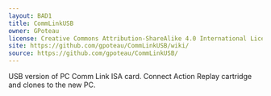 ```yaml
---
layout: BAD1
title: CommLinkUSB
owner: GPoteau
license: Creative Commons Attribution-ShareAlike 4.0 International License
site: https://github.com/gpoteau/CommLinkUSB/wiki/
source: https://github.com/gpoteau/CommLinkUSB/
---
```

USB version of PC Comm Link ISA card. Connect Action Replay cartridge and clones to the new PC.
